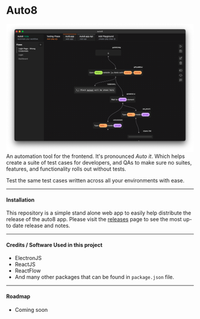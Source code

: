# Auto8
![Alt text](/assets/images/dark/app.png "Auto8 app")
An automation tool for the frontend. It's pronounced *Auto it*. Which helps create a suite of test cases for developers, and QAs to make sure no suites, features, and functionality rolls out without tests.

Test the same test cases written across all your environments with ease.

---
#### Installation
This repository is a simple stand alone web app to easily help distribute the release of the auto8 app. Please visit the [releases](https://github.com/ziaahsan/www-auto8/releases) page to see the most up-to date release and notes.

---
#### Credits / Software Used in this project
- ElectronJS
- ReactJS
- ReactFlow
- And many other packages that can be found in `package.json` file.

---
#### Roadmap
- Coming soon
